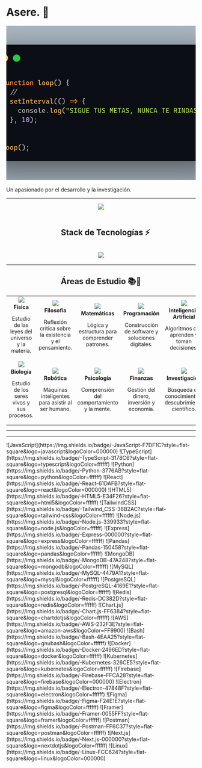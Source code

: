 <h1>Asere. 👋</h1>
<p align="center">
  <img src="https://raw.githubusercontent.com/D-ROdev/D-ROdev/main/assets/fondoX.png" 
       alt="Mi Banner" 
       style="width:100%; height:410px; object-fit:cover;" />
</p>


<p>Un apasionado por el desarrollo y la investigación.</p>
<hr/>

<p align="center">
  <a href="https://github.com/DenverCoder1/readme-typing-svg">
    <img src="https://readme-typing-svg.herokuapp.com?font=Time+New+Roman&color=cyan&size=25&center=true&vCenter=true&width=600&height=100&lines=Desarrollador+Full+Stack,;Desarrollo+en+el+stack+MERN,;Estudiante+Autodidacta">
  </a>
</p>

<div id="user-content-toc">
  <ul align="center">
    <summary><h2 style="display: inline-block">Stack de Tecnologías ⚡</h2></summary>
  </ul>
</div>

<!-- tech stack icons -->
<!-- Stack de Tecnologías -->
<p align="center">
  <a href="https://skillicons.dev">
    <img src="https://skillicons.dev/icons?i=js,ts,py,react,html,tailwind,nodejs,express,pandas,mongodb,mysql,postgres,redis,chartjs,aws,bash,docker,kubernetes,firebase,electron,figma,framer,postman,nextjs,linux&perline=13" />
  </a>
</p>
<hr/>

<h2 align="center">Áreas de Estudio 📚🌌</h2>

<table align="center">
  <tr>
    <td align="center" width="200">
      <img src="https://img.icons8.com/fluency/96/physics.png" width="80"/><br>
      <b>Física</b>
      <p>Estudio de las leyes del universo y la materia.</p>
    </td>
    <td align="center" width="200">
      <img src="https://img.icons8.com/fluency/96/open-book.png" width="80"/><br>
      <b>Filosofía</b>
      <p>Reflexión crítica sobre la existencia y el pensamiento.</p>
    </td>
    <td align="center" width="200">
      <img src="https://img.icons8.com/fluency/96/calculator.png" width="80"/><br>
      <b>Matemáticas</b>
      <p>Lógica y estructura para comprender patrones.</p>
    </td>
    <td align="center" width="200">
      <img src="https://img.icons8.com/fluency/96/source-code.png" width="80"/><br>
      <b>Programación</b>
      <p>Construcción de software y soluciones digitales.</p>
    </td>
    <td align="center" width="200">
      <img src="https://img.icons8.com/fluency/96/artificial-intelligence.png" width="80"/><br>
      <b>Inteligencia Artificial</b>
      <p>Algoritmos que aprenden y toman decisiones.</p>
    </td>
  </tr>
  <tr>
    <td align="center" width="200">
      <img src="https://img.icons8.com/fluency/96/microscope.png" width="80"/><br>
      <b>Biología</b>
      <p>Estudio de los seres vivos y sus procesos.</p>
    </td>
    <td align="center" width="200">
      <img src="https://img.icons8.com/fluency/96/robot-2.png" width="80"/><br>
      <b>Robótica</b>
      <p>Máquinas inteligentes para asistir al ser humano.</p>
    </td>
    <td align="center" width="200">
      <img src="https://img.icons8.com/fluency/96/brain.png" width="80"/><br>
      <b>Psicología</b>
      <p>Comprensión del comportamiento y la mente.</p>
    </td>
    <td align="center" width="200">
      <img src="https://img.icons8.com/fluency/96/money-bag.png" width="80"/><br>
      <b>Finanzas</b>
      <p>Gestión del dinero, inversión y economía.</p>
    </td>
    <td align="center" width="200">
      <img src="https://img.icons8.com/fluency/96/test-tube.png" width="80"/><br>
      <b>Investigación</b>
      <p>Búsqueda de conocimiento y descubrimiento científico.</p>
    </td>
  </tr>
</table>
<hr/>
<hr/>
![JavaScript](https://img.shields.io/badge/-JavaScript-F7DF1C?style=flat-square&logo=javascript&logoColor=000000)
![TypeScript](https://img.shields.io/badge/-TypeScript-3178C6?style=flat-square&logo=typescript&logoColor=ffffff)
![Python](https://img.shields.io/badge/-Python-3776AB?style=flat-square&logo=python&logoColor=ffffff)
![React](https://img.shields.io/badge/-React-61DAFB?style=flat-square&logo=react&logoColor=000000)
![HTML5](https://img.shields.io/badge/-HTML5-E34F26?style=flat-square&logo=html5&logoColor=ffffff)
![TailwindCSS](https://img.shields.io/badge/-Tailwind_CSS-38B2AC?style=flat-square&logo=tailwind-css&logoColor=ffffff)
![Node.js](https://img.shields.io/badge/-Node.js-339933?style=flat-square&logo=node.js&logoColor=ffffff)
![Express](https://img.shields.io/badge/-Express-000000?style=flat-square&logo=express&logoColor=ffffff)
![Pandas](https://img.shields.io/badge/-Pandas-150458?style=flat-square&logo=pandas&logoColor=ffffff)
![MongoDB](https://img.shields.io/badge/-MongoDB-47A248?style=flat-square&logo=mongodb&logoColor=ffffff)
![MySQL](https://img.shields.io/badge/-MySQL-4479A1?style=flat-square&logo=mysql&logoColor=ffffff)
![PostgreSQL](https://img.shields.io/badge/-PostgreSQL-4169E1?style=flat-square&logo=postgresql&logoColor=ffffff)
![Redis](https://img.shields.io/badge/-Redis-DC382D?style=flat-square&logo=redis&logoColor=ffffff)
![Chart.js](https://img.shields.io/badge/-Chart.js-FF6384?style=flat-square&logo=chartdotjs&logoColor=ffffff)
![AWS](https://img.shields.io/badge/-AWS-232F3E?style=flat-square&logo=amazon-aws&logoColor=FF9900)
![Bash](https://img.shields.io/badge/-Bash-4EAA25?style=flat-square&logo=gnubash&logoColor=ffffff)
![Docker](https://img.shields.io/badge/-Docker-2496ED?style=flat-square&logo=docker&logoColor=ffffff)
![Kubernetes](https://img.shields.io/badge/-Kubernetes-326CE5?style=flat-square&logo=kubernetes&logoColor=ffffff)
![Firebase](https://img.shields.io/badge/-Firebase-FFCA28?style=flat-square&logo=firebase&logoColor=000000)
![Electron](https://img.shields.io/badge/-Electron-47848F?style=flat-square&logo=electron&logoColor=ffffff)
![Figma](https://img.shields.io/badge/-Figma-F24E1E?style=flat-square&logo=figma&logoColor=ffffff)
![Framer](https://img.shields.io/badge/-Framer-0055FF?style=flat-square&logo=framer&logoColor=ffffff)
![Postman](https://img.shields.io/badge/-Postman-FF6C37?style=flat-square&logo=postman&logoColor=ffffff)
![Next.js](https://img.shields.io/badge/-Next.js-000000?style=flat-square&logo=nextdotjs&logoColor=ffffff)
![Linux](https://img.shields.io/badge/-Linux-FCC624?style=flat-square&logo=linux&logoColor=000000)

